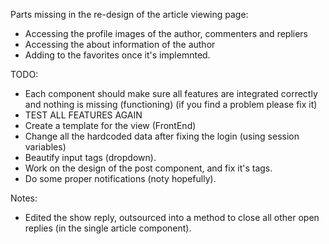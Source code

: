 

Parts missing in the re-design of the article viewing page:

* Accessing the profile images of the author, commenters and repliers 
* Accessing the about information of the author
* Adding to the favorites once it's implemnted.



TODO:

- Each component should make sure all features are integrated correctly and nothing is missing (functioning) (if you find a problem please fix it)
- TEST ALL FEATURES AGAIN
- Create a template for the view (FrontEnd)
- Change all the hardcoded data after fixing the login (using session variables)
- Beautify input tags (dropdown).
- Work on the design of the post component, and fix it's tags.
- Do some proper notifications (noty hopefully).

Notes: 

* Edited the show reply, outsourced into a method to close all other open replies (in the single article component).

